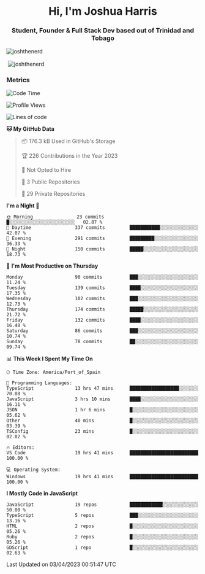 <h1 align="center">Hi, I'm Joshua Harris</h1>
<h3 align="center">Student, Founder & Full Stack Dev based out of Trinidad and Tobago</h3>

<p align="left"> <img src="https://komarev.com/ghpvc/?username=JoshTheDeveloperr" alt="joshthenerd" /> </p>

<p>&nbsp;<img align="center" src="https://github-readme-stats.vercel.app/api?username=JoshTheDeveloperr&show_icons=true&count_private=true" alt="joshthenerd" /></p>

### Metrics

<!--START_SECTION:waka-->
![Code Time](http://img.shields.io/badge/Code%20Time-273%20hrs%2055%20mins-blue)

![Profile Views](http://img.shields.io/badge/Profile%20Views-12-blue)

![Lines of code](https://img.shields.io/badge/From%20Hello%20World%20I%27ve%20Written-3.0%20million%20lines%20of%20code-blue)

**🐱 My GitHub Data** 

> 📦 176.3 kB Used in GitHub's Storage 
 > 
> 🏆 226 Contributions in the Year 2023
 > 
> 🚫 Not Opted to Hire
 > 
> 📜 3 Public Repositories 
 > 
> 🔑 29 Private Repositories 
 > 
**I'm a Night 🦉** 

```text
🌞 Morning                23 commits          █░░░░░░░░░░░░░░░░░░░░░░░░   02.87 % 
🌆 Daytime                337 commits         ███████████░░░░░░░░░░░░░░   42.07 % 
🌃 Evening                291 commits         █████████░░░░░░░░░░░░░░░░   36.33 % 
🌙 Night                  150 commits         █████░░░░░░░░░░░░░░░░░░░░   18.73 % 
```
📅 **I'm Most Productive on Thursday** 

```text
Monday                   90 commits          ███░░░░░░░░░░░░░░░░░░░░░░   11.24 % 
Tuesday                  139 commits         ████░░░░░░░░░░░░░░░░░░░░░   17.35 % 
Wednesday                102 commits         ███░░░░░░░░░░░░░░░░░░░░░░   12.73 % 
Thursday                 174 commits         █████░░░░░░░░░░░░░░░░░░░░   21.72 % 
Friday                   132 commits         ████░░░░░░░░░░░░░░░░░░░░░   16.48 % 
Saturday                 86 commits          ███░░░░░░░░░░░░░░░░░░░░░░   10.74 % 
Sunday                   78 commits          ██░░░░░░░░░░░░░░░░░░░░░░░   09.74 % 
```


📊 **This Week I Spent My Time On** 

```text
🕑︎ Time Zone: America/Port_of_Spain

💬 Programming Languages: 
TypeScript               13 hrs 47 mins      ██████████████████░░░░░░░   70.08 % 
JavaScript               3 hrs 10 mins       ████░░░░░░░░░░░░░░░░░░░░░   16.11 % 
JSON                     1 hr 6 mins         █░░░░░░░░░░░░░░░░░░░░░░░░   05.62 % 
Other                    40 mins             █░░░░░░░░░░░░░░░░░░░░░░░░   03.39 % 
TSConfig                 23 mins             █░░░░░░░░░░░░░░░░░░░░░░░░   02.02 % 

🔥 Editors: 
VS Code                  19 hrs 41 mins      █████████████████████████   100.00 % 

💻 Operating System: 
Windows                  19 hrs 41 mins      █████████████████████████   100.00 % 
```

**I Mostly Code in JavaScript** 

```text
JavaScript               19 repos            ████████████░░░░░░░░░░░░░   50.00 % 
TypeScript               5 repos             ███░░░░░░░░░░░░░░░░░░░░░░   13.16 % 
HTML                     2 repos             █░░░░░░░░░░░░░░░░░░░░░░░░   05.26 % 
Ruby                     2 repos             █░░░░░░░░░░░░░░░░░░░░░░░░   05.26 % 
GDScript                 1 repo              █░░░░░░░░░░░░░░░░░░░░░░░░   02.63 % 
```




 Last Updated on 03/04/2023 00:51:47 UTC
<!--END_SECTION:waka-->

